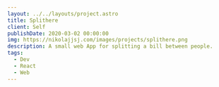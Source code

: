 ```yaml
---
layout: ../../layouts/project.astro
title: Splithere
client: Self
publishDate: 2020-03-02 00:00:00
img: https://nikolajjsj.com/images/projects/splithere.png
description: A small web App for splitting a bill between people.
tags:
  - Dev
  - React
  - Web
---
```

